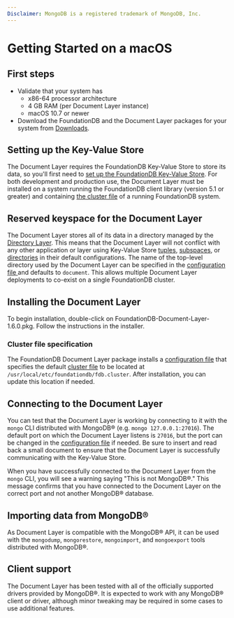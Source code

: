 ```yaml
---
Disclaimer: MongoDB is a registered trademark of MongoDB, Inc.
---
```


# Getting Started on a macOS

## First steps

* Validate that your system has
    * x86-64 processor architecture
    * 4 GB RAM (per Document Layer instance)
    * macOS 10.7 or newer
* Download the FoundationDB and the Document Layer packages for your system from [Downloads](https://www.foundationdb.org/download/).


## Setting up the Key-Value Store

The Document Layer requires the FoundationDB Key-Value Store to store
its data, so you'll first need to [set up the FoundationDB Key-Value
Store](https://apple.github.io/foundationdb/getting-started-mac.html).
For both development and production use, the Document Layer must be
installed on a system running the FoundationDB client library (version
5.1 or greater) and containing [the cluster
file](https://apple.github.io/foundationdb/administration.html#cluster-files)
of a running FoundationDB system.

## Reserved keyspace for the Document Layer

The Document Layer stores all of its data in a directory managed by the
[Directory Layer](https://apple.github.io/foundationdb/developer-guide.html#directories).
This means that the Document Layer will not conflict with any other
application or layer using Key-Value Store
[tuples](https://apple.github.io/foundationdb/data-modeling.html#tuples),
[subspaces](https://apple.github.io/foundationdb/developer-guide.html#subspaces),
or
[directories](https://apple.github.io/foundationdb/developer-guide.html#directories)
in their default configurations. The name of the top-level directory
used by the Document Layer can be specified in the [configuration file
](configuration.html) and defaults to `document`. This allows multiple Document Layer
deployments to co-exist on a single FoundationDB cluster.

## Installing the Document Layer

To begin installation, double-click on
FoundationDB-Document-Layer-1.6.0.pkg. Follow the instructions in the
installer.

### Cluster file specification

The FoundationDB Document Layer package installs a [configuration file](configuration.html) 
that specifies the default [cluster
file](https://apple.github.io/foundationdb/administration.html#cluster-files)
to be located at `/usr/local/etc/foundationdb/fdb.cluster`. After installation, you
can update this location if needed.

## Connecting to the Document Layer

You can test that the Document Layer is working by connecting to it with
the `mongo` CLI distributed with MongoDB® (e.g.
`mongo 127.0.0.1:27016`). The default port on which the Document Layer
listens is `27016`, but the port can be changed in the [configuration
file](configuration.html) if needed. Be sure to insert and read back a small
document to ensure that the Document Layer is successfully communicating
with the Key-Value Store.

When you have successfully connected to the Document Layer from the `mongo` CLI, you will see a warning saying "This is not MongoDB®." This message confirms that you have connected to the Document Layer on the correct port and not another MongoDB® database.

## Importing data from MongoDB®

As Document Layer is compatible with the MongoDB® API, it can be used with the
`mongodump`,
`mongorestore`, `mongoimport`, and `mongoexport` tools distributed with
MongoDB®.

## Client support

The Document Layer has been tested with all of the officially supported
drivers provided by MongoDB®. It is expected to work with any MongoDB®
client or driver, although minor tweaking may be required in some cases
to use additional features.
